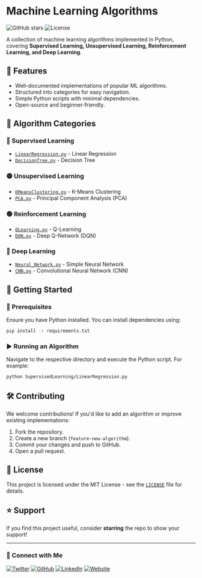 # Machine Learning Algorithms

![GitHub stars](https://img.shields.io/github/stars/tom-boyle/ML-Algorithms?style=social)
![License](https://img.shields.io/github/license/tom-boyle/ML-Algorithms)

A collection of machine learning algorithms implemented in Python, covering **Supervised Learning, Unsupervised Learning, Reinforcement Learning, and Deep Learning**.

## 🚀 Features
- Well-documented implementations of popular ML algorithms.
- Structured into categories for easy navigation.
- Simple Python scripts with minimal dependencies.
- Open-source and beginner-friendly.

## 📂 Algorithm Categories

### 🔵 Supervised Learning
- [`LinearRegression.py`](SupervisedLearning/LinearRegression.py) - Linear Regression
- [`DecisionTree.py`](SupervisedLearning/DecisionTree.py) - Decision Tree

### 🟡 Unsupervised Learning
- [`KMeansClustering.py`](UnsupervisedLearning/KMeansClustering.py) - K-Means Clustering
- [`PCA.py`](UnsupervisedLearning/PCA.py) - Principal Component Analysis (PCA)

### 🟢 Reinforcement Learning
- [`QLearning.py`](ReinforcementLearning/QLearning.py) - Q-Learning
- [`DQN.py`](ReinforcementLearning/DQN.py) - Deep Q-Network (DQN)

### 🔴 Deep Learning
- [`Neural_Network.py`](DeepLearning/Neural_Network.py) - Simple Neural Network
- [`CNN.py`](DeepLearning/CNN.py) - Convolutional Neural Network (CNN)

## 📌 Getting Started

### 🔧 Prerequisites
Ensure you have Python installed. You can install dependencies using:
```bash
pip install -r requirements.txt
```

### ▶ Running an Algorithm
Navigate to the respective directory and execute the Python script. For example:
```bash
python SupervisedLearning/LinearRegression.py
```

## 🛠 Contributing
We welcome contributions! If you'd like to add an algorithm or improve existing implementations:
1. Fork the repository.
2. Create a new branch (`feature-new-algorithm`).
3. Commit your changes and push to GitHub.
4. Open a pull request.

## 📜 License
This project is licensed under the MIT License - see the [`LICENSE`](LICENSE) file for details.

## ⭐ Support
If you find this project useful, consider **starring** the repo to show your support!

---

### 📢 Connect with Me
[![Twitter](https://img.shields.io/badge/Twitter-@tomlikestocode-1DA1F2?style=flat-square&logo=twitter&logoColor=white)](https://twitter.com/tomlikestocode)
[![GitHub](https://img.shields.io/badge/GitHub-TomBoyle-24292F?style=flat-square&logo=github&logoColor=white)](https://github.com/tom-boyle)
[![LinkedIn](https://img.shields.io/badge/LinkedIn-TomBoyle-0A66C2?style=flat-square&logo=linkedin&logoColor=white)](https://www.linkedin.com/in/tom-boyle-au/)
[![Website](https://img.shields.io/badge/Website-tomboyle.dev-FF5722?style=flat-square&logo=google-chrome&logoColor=white)](https://tomboyle.dev)
